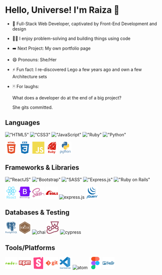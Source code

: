 Hello, Universe! I'm Raiza 👋
=========

- 🔭 Full-Stack Web Developer, captivated by Front-End Development and design

- 👩‍💻 I enjoy problem-solving and building things using code

- ➡️ Next Project: My own portfolio page

- 😄 Pronouns: She/Her

- ⚡ Fun fact: I re-discovered Lego a few years ago and own a few Architecture sets

- 🃏 For laughs:

  What does a developer do at the end of a big project?
  
  She gits committed.


## Languages

!["HTML5"](https://img.shields.io/badge/-HTML5-E34F26?logo=html5&logoColor=white&style=for-the-badge)
!["CSS3"](https://img.shields.io/badge/-CSS3-1572B6?logo=css3&logoColor=white&style=for-the-badge)
!["JavaScript"](https://img.shields.io/badge/-JavaScript-5C5655?logo=javascript&logoColor=F7DF1E&style=for-the-badge)
!["Ruby"](https://img.shields.io/badge/-Ruby-CC342D?logo=ruby&logoColor=white&style=for-the-badge)
!["Python"](https://img.shields.io/badge/-python-3776AB?logo=python&logoColor=F4EE2A&style=for-the-badge)

<img src="https://raw.githubusercontent.com/devicons/devicon/1119b9f84c0290e0f0b38982099a2bd027a48bf1/icons/html5/html5-plain-wordmark.svg" alt="html" width="40" height="40"/> <img src="https://raw.githubusercontent.com/devicons/devicon/1119b9f84c0290e0f0b38982099a2bd027a48bf1/icons/css3/css3-plain-wordmark.svg" alt="css" width="40" height="40"/> <img src="https://raw.githubusercontent.com/devicons/devicon/1119b9f84c0290e0f0b38982099a2bd027a48bf1/icons/javascript/javascript-plain.svg" alt="javascript" width="40" height="40"/> <img src="https://raw.githubusercontent.com/devicons/devicon/1119b9f84c0290e0f0b38982099a2bd027a48bf1/icons/ruby/ruby-plain-wordmark.svg" alt="ruby" width="40" height="40"/> <img src="https://raw.githubusercontent.com/devicons/devicon/1119b9f84c0290e0f0b38982099a2bd027a48bf1/icons/python/python-original-wordmark.svg" alt="python" width="40" height="40"/>


## Frameworks & Libraries

!["ReactJS"](https://img.shields.io/badge/-ReactJS-524F4F?logo=react&logoColor=61DAFB&style=for-the-badge)
!["Bootstrap"](https://img.shields.io/badge/-Bootstrap-7952B3?logo=bootstrap&logoColor=white&style=for-the-badge)
!["SASS"](https://img.shields.io/badge/-SASS-CC6699?logo=sass&logoColor=white&style=for-the-badge)
!["Express.js"](https://img.shields.io/badge/-Express.js-000000?logo=express&logoColor=white&style=for-the-badge)
!["Ruby on Rails"](https://img.shields.io/badge/-Ruby%20on%20Rails-CC0000?logo=ruby-on-rails&logoColor=white&style=for-the-badge)

<img src="https://raw.githubusercontent.com/devicons/devicon/1119b9f84c0290e0f0b38982099a2bd027a48bf1/icons/react/react-original-wordmark.svg" alt="react" width="40" height="40"/> <img src="https://raw.githubusercontent.com/devicons/devicon/1119b9f84c0290e0f0b38982099a2bd027a48bf1/icons/bootstrap/bootstrap-original-wordmark.svg" alt="bootstrap" width="40" height="40"/> <img src="https://raw.githubusercontent.com/devicons/devicon/1119b9f84c0290e0f0b38982099a2bd027a48bf1/icons/sass/sass-original.svg" alt="sass" width="40" height="40"/> <img src="https://raw.githubusercontent.com/devicons/devicon/1119b9f84c0290e0f0b38982099a2bd027a48bf1/icons/rails/rails-plain-wordmark.svg" alt="ruby on rails" width="40" height="40"/> <img src="https://w7.pngwing.com/pngs/925/447/png-transparent-express-js-node-js-javascript-mongodb-node-js-text-trademark-logo.png" alt="express.js" width="40" height="40"/> <img src="https://raw.githubusercontent.com/devicons/devicon/1119b9f84c0290e0f0b38982099a2bd027a48bf1/icons/jquery/jquery-plain-wordmark.svg" alt="jquery" width="40" height="40"/>

## Databases & Testing

<img src="https://raw.githubusercontent.com/devicons/devicon/1119b9f84c0290e0f0b38982099a2bd027a48bf1/icons/postgresql/postgresql-plain-wordmark.svg" alt="postgresql" width="40" height="40"/> <img src="https://raw.githubusercontent.com/devicons/devicon/1119b9f84c0290e0f0b38982099a2bd027a48bf1/icons/mocha/mocha-plain.svg" alt="mocha" width="40" height="40"/> <img src="https://camo.githubusercontent.com/7ecbd4531436e4f20c1dba52a4fd4ac367cfcc20a2f62cfe7a10f32da306afc6/687474703a2f2f636861696a732e636f6d2f696d672f636861692d6c6f676f2e706e67" alt="chai" width="40" height="40"/> <img src="https://raw.githubusercontent.com/devicons/devicon/1119b9f84c0290e0f0b38982099a2bd027a48bf1/icons/jest/jest-plain.svg" alt="jest" width="40" height="40"/> <img src="https://avatars.githubusercontent.com/u/8908513?s=280&v=4" alt="cypress" width="40" height="40"/>

## Tools/Platforms

<img src="https://raw.githubusercontent.com/devicons/devicon/1119b9f84c0290e0f0b38982099a2bd027a48bf1/icons/nodejs/nodejs-plain-wordmark.svg" alt="node-js" width="40" height="40"/> <img src="https://raw.githubusercontent.com/devicons/devicon/1119b9f84c0290e0f0b38982099a2bd027a48bf1/icons/npm/npm-original-wordmark.svg" alt="npm" width="40" height="40"/> <img src="https://raw.githubusercontent.com/devicons/devicon/1119b9f84c0290e0f0b38982099a2bd027a48bf1/icons/storybook/storybook-original.svg" alt="storybook" width="40" height="40"/> <img src="https://raw.githubusercontent.com/devicons/devicon/1119b9f84c0290e0f0b38982099a2bd027a48bf1/icons/git/git-plain-wordmark.svg" alt="git" width="40" height="40"/> <img src="https://raw.githubusercontent.com/devicons/devicon/1119b9f84c0290e0f0b38982099a2bd027a48bf1/icons/vscode/vscode-original-wordmark.svg" alt="microsoft-visual-studio-code" width="40" height="40"/> <img src="https://w7.pngwing.com/pngs/785/347/png-transparent-atom-text-editor-source-code-editor-visual-studio-code-github-thumbnail.png" alt="atom" width="40" height="40"/> <img src="https://raw.githubusercontent.com/devicons/devicon/1119b9f84c0290e0f0b38982099a2bd027a48bf1/icons/figma/figma-original.svg" alt="figma" width="40" height="40"/> <img src="https://raw.githubusercontent.com/devicons/devicon/1119b9f84c0290e0f0b38982099a2bd027a48bf1/icons/trello/trello-plain-wordmark.svg" alt="trello" width="40" height="40"/>

<!--
**Raiza-D/Raiza-D** is a ✨ _special_ ✨ repository because its `README.md` (this file) appears on your GitHub profile.

Here are some ideas to get you started:

- 🔭 I’m currently working on ...
- 🌱 I’m currently learning ...
- 👯 I’m looking to collaborate on ...
- 🤔 I’m looking for help with ...
- 💬 Ask me about ...
- 📫 How to reach me: ...
-->
